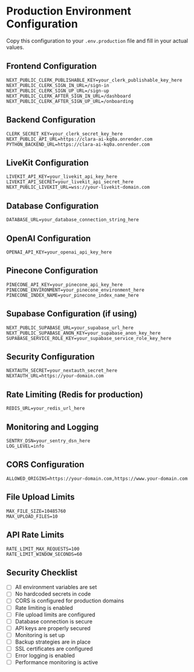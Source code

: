 # Production Environment Configuration

Copy this configuration to your `.env.production` file and fill in your actual values.

## Frontend Configuration
```env
NEXT_PUBLIC_CLERK_PUBLISHABLE_KEY=your_clerk_publishable_key_here
NEXT_PUBLIC_CLERK_SIGN_IN_URL=/sign-in
NEXT_PUBLIC_CLERK_SIGN_UP_URL=/sign-up
NEXT_PUBLIC_CLERK_AFTER_SIGN_IN_URL=/dashboard
NEXT_PUBLIC_CLERK_AFTER_SIGN_UP_URL=/onboarding
```

## Backend Configuration
```env
CLERK_SECRET_KEY=your_clerk_secret_key_here
NEXT_PUBLIC_API_URL=https://clara-ai-kq0a.onrender.com
PYTHON_BACKEND_URL=https://clara-ai-kq0a.onrender.com
```

## LiveKit Configuration
```env
LIVEKIT_API_KEY=your_livekit_api_key_here
LIVEKIT_API_SECRET=your_livekit_api_secret_here
NEXT_PUBLIC_LIVEKIT_URL=wss://your-livekit-domain.com
```

## Database Configuration
```env
DATABASE_URL=your_database_connection_string_here
```

## OpenAI Configuration
```env
OPENAI_API_KEY=your_openai_api_key_here
```

## Pinecone Configuration
```env
PINECONE_API_KEY=your_pinecone_api_key_here
PINECONE_ENVIRONMENT=your_pinecone_environment_here
PINECONE_INDEX_NAME=your_pinecone_index_name_here
```

## Supabase Configuration (if using)
```env
NEXT_PUBLIC_SUPABASE_URL=your_supabase_url_here
NEXT_PUBLIC_SUPABASE_ANON_KEY=your_supabase_anon_key_here
SUPABASE_SERVICE_ROLE_KEY=your_supabase_service_role_key_here
```

## Security Configuration
```env
NEXTAUTH_SECRET=your_nextauth_secret_here
NEXTAUTH_URL=https://your-domain.com
```

## Rate Limiting (Redis for production)
```env
REDIS_URL=your_redis_url_here
```

## Monitoring and Logging
```env
SENTRY_DSN=your_sentry_dsn_here
LOG_LEVEL=info
```

## CORS Configuration
```env
ALLOWED_ORIGINS=https://your-domain.com,https://www.your-domain.com
```

## File Upload Limits
```env
MAX_FILE_SIZE=10485760
MAX_UPLOAD_FILES=10
```

## API Rate Limits
```env
RATE_LIMIT_MAX_REQUESTS=100
RATE_LIMIT_WINDOW_SECONDS=60
```

## Security Checklist

- [ ] All environment variables are set
- [ ] No hardcoded secrets in code
- [ ] CORS is configured for production domains
- [ ] Rate limiting is enabled
- [ ] File upload limits are configured
- [ ] Database connection is secure
- [ ] API keys are properly secured
- [ ] Monitoring is set up
- [ ] Backup strategies are in place
- [ ] SSL certificates are configured
- [ ] Error logging is enabled
- [ ] Performance monitoring is active